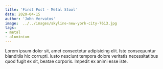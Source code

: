 ```yaml
---
title: 'First Post - Metal Stool'
date: 2020-04-15
author: 'John Vervatos'
image:  ../../images/skyline-new-york-city-7613.jpg
tags: 
- metal
- aluminium
---
```


Lorem ipsum dolor sit, amet consectetur adipisicing elit. Iste consequuntur blanditiis hic corrupti. Iusto nesciunt tempora dolore veritatis necessitatibus quod fugit ex sit, beatae corporis. Impedit ex animi esse iste.